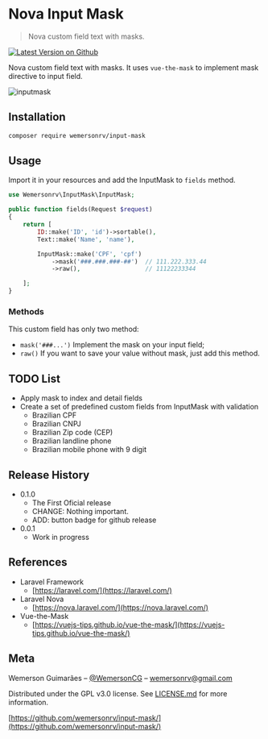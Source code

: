 # Nova Input Mask
> Nova custom field text with masks.

[![Latest Version on Github](https://img.shields.io/github/release/wemersonrv/input-mask.svg?style=flat)](https://packagist.org/packages/wemersonrv/input-mask)

Nova custom field text with masks. It uses `vue-the-mask` to implement mask directive to input field.

![inputmask](https://user-images.githubusercontent.com/2028673/57864036-926d0800-77d1-11e9-9f04-79bce52509a7.png)

## Installation

```sh
composer require wemersonrv/input-mask
```

## Usage

Import it in your resources and add the InputMask to `fields` method.

```php
use Wemersonrv\InputMask\InputMask;

public function fields(Request $request)
{
    return [
        ID::make('ID', 'id')->sortable(),
        Text::make('Name', 'name'),

        InputMask::make('CPF', 'cpf')
            ->mask('###.###.###-##')  // 111.222.333.44
            ->raw(),                  // 11122233344

    ];
}
```

### Methods

This custom field has only two method:

* `mask('###...')` Implement the mask on your input field;
* `raw()` If you want to save your value without mask, just add this method.

## TODO List

* Apply mask to index and detail fields
* Create a set of predefined custom fields from InputMask with validation
  * Brazilian CPF
  * Brazilian CNPJ
  * Brazilian Zip code (CEP)
  * Brazilian landline phone
  * Brazilian mobile phone with 9 digit

## Release History

* 0.1.0
  * The First Oficial release
  * CHANGE: Nothing important. 
  * ADD: button badge for github release
* 0.0.1
    * Work in progress

## References

* Laravel Framework
  * [https://laravel.com/](https://laravel.com/)
* Laravel Nova
  * [https://nova.laravel.com/](https://nova.laravel.com/)
* Vue-the-Mask
  * [https://vuejs-tips.github.io/vue-the-mask/](https://vuejs-tips.github.io/vue-the-mask/)

## Meta

Wemerson Guimarães – [@WemersonCG](https://twitter.com/WemersonCG) – wemersonrv@gmail.com

Distributed under the GPL v3.0 license. See [LICENSE.md](LICENSE.md) for more information.

[https://github.com/wemersonrv/input-mask/](https://github.com/wemersonrv/input-mask/)
